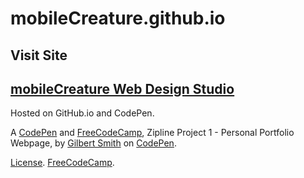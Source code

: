 # mobileCreature.github.io

## Visit Site
[mobileCreature Web Design Studio](http://mobileCreature.github.io/)
--------------------------------
Hosted on GitHub.io and CodePen.

A [CodePen](http://codepen.io/GJSmith3rd/pen/epOZZM) and [FreeCodeCamp](http://freecodecamp.com/gjsmith3rd), Zipline Project 1 - Personal Portfolio Webpage, by [Gilbert Smith](http://codepen.io/GJSmith3rd) on [CodePen](http://codepen.io/).

[License](http://codepen.io/GJSmith3rd/pen/epOZZM/license).
[FreeCodeCamp](http://freecodecamp.com/gjsmith3rd).

